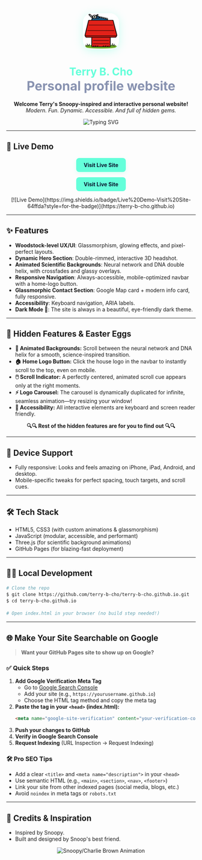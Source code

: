 <!-- README.md for terry-b-cho.github.io -->

<p align="center">
  <img src="assets/images/profile/house_logo.png" width="96" alt="Home Logo" style="border-radius: 24px; box-shadow: 0 4px 24px #64ffda55;">
</p>

<h1 align="center">
  <span style="color:#64ffda;">Terry B. Cho</span> <br/>
  <span style="font-size:1.2em; color:#8892b0;">Personal profile website</span>
</h1>

<p align="center">
  <b>Welcome Terry's Snoopy-inspired and interactive personal website!</b><br/>
  <i>Modern. Fun. Dynamic. Accessible. And full of hidden gems.</i>
</p>

<p align="center">
  <img src="https://readme-typing-svg.demolab.com?font=Fira+Code&pause=1000&color=64FFDA&center=true&vCenter=true&width=600&lines=Explore+the+site+for+hidden+surprises!;Scroll+down+to+see+the+DNA+helix!;Snoopy+to+the+moon!!" alt="Typing SVG" />
</p>

---
## 🚀 Live Demo

<p align="center">
  <a href="https://terry-b-cho.github.io" style="display: inline-block; padding: 10px 20px; background-color: #64ffda; color: #0a192f; border-radius: 8px; text-decoration: none; font-weight: bold; transition: background-color 0.3s, transform 0.2s; box-shadow: 0 4px 12px rgba(100, 255, 218, 0.2);" onmouseover="this.style.backgroundColor='#4cd8b2'; this.style.transform='translateY(-2px)';" onmouseout="this.style.backgroundColor='#64ffda'; this.style.transform='translateY(0)';">
    Visit Live Site
  </a>
</p>

<p align="center">
  <a href="https://terry-b-cho.github.io" style="display: inline-block; padding: 10px 20px; background-color: #64ffda; color: #0a192f; border-radius: 8px; text-decoration: none; font-weight: bold;">
    Visit Live Site
  </a>
</p>

<p align="center">
  [![Live Demo](https://img.shields.io/badge/Live%20Demo-Visit%20Site-64ffda?style=for-the-badge)](https://terry-b-cho.github.io)
</p>

---

## ✨ Features

- **Woodstock-level UX/UI**: Glassmorphism, glowing effects, and pixel-perfect layouts.
- **Dynamic Hero Section**: Double-rimmed, interactive 3D headshot.
- **Animated Scientific Backgrounds**: Neural network and DNA double helix, with crossfades and glassy overlays.
- **Responsive Navigation**: Always-accessible, mobile-optimized navbar with a home-logo button.
- **Glassmorphic Contact Section**: Google Map card + modern info card, fully responsive.
- **Accessibility**: Keyboard navigation, ARIA labels.
- **Dark Mode 🌙**:</b> The site is always in a beautiful, eye-friendly dark theme.

---

## 🎁 Hidden Features & Easter Eggs

- <b>🧬 Animated Backgrounds:</b> Scroll between the neural network and DNA helix for a smooth, science-inspired transition.
- <b>🏠 Home Logo Button:</b> Click the house logo in the navbar to instantly scroll to the top, even on mobile.
- <b>🖱️ Scroll Indicator:</b> A perfectly centered, animated scroll cue appears only at the right moments.
- <b>⚡ Logo Carousel:</b> The carousel is dynamically duplicated for infinite, seamless animation—try resizing your window!
- <b>🧠 Accessibility:</b> All interactive elements are keyboard and screen reader friendly.

<p align="center">
  <b>🔍🔍 Rest of the hidden features are for you to find out 🔍🔍</b>
</p>

---

## 📱 Device Support

- Fully responsive: Looks and feels amazing on iPhone, iPad, Android, and desktop.
- Mobile-specific tweaks for perfect spacing, touch targets, and scroll cues.

---

## 🛠️ Tech Stack

- HTML5, CSS3 (with custom animations & glassmorphism)
- JavaScript (modular, accessible, and performant)
- Three.js (for scientific background animations)
- GitHub Pages (for blazing-fast deployment)

---

## 🧑‍💻 Local Development

```bash
# Clone the repo
$ git clone https://github.com/terry-b-cho/terry-b-cho.github.io.git
$ cd terry-b-cho.github.io

# Open index.html in your browser (no build step needed!)
```

---

## 🌐 Make Your Site Searchable on Google

> **Want your GitHub Pages site to show up on Google?**

### ✅ Quick Steps

1. **Add Google Verification Meta Tag**
   - Go to [Google Search Console](https://search.google.com/search-console/about)
   - Add your site (e.g., `https://yourusername.github.io`)
   - Choose the HTML tag method and copy the meta tag
2. **Paste the tag in your `<head>` (index.html):**
   ```html
   <meta name="google-site-verification" content="your-verification-code" />
   ```
3. **Push your changes to GitHub**
4. **Verify in Google Search Console**
5. **Request Indexing** (URL Inspection → Request Indexing)

### 🛠️ Pro SEO Tips
- Add a clear `<title>` and `<meta name="description">` in your `<head>`
- Use semantic HTML (e.g., `<main>`, `<section>`, `<nav>`, `<footer>`)
- Link your site from other indexed pages (social media, blogs, etc.)
- Avoid `noindex` in meta tags or `robots.txt`

---

## 🦄 Credits & Inspiration

- Inspired by Snoopy.
- Built and designed by Snoop's best friend.

<p align="center">
  <img src="https://media3.giphy.com/media/v1.Y2lkPTc5MGI3NjExdGo5MGxpNHkwcDB1MDNnaG1ybm9ycGpiYjhzOG82cTNxcjlwdmJ3NyZlcD12MV9pbnRlcm5hbF9naWZfYnlfaWQmY3Q9cw/gitdNOfXczQxBZjqd4/giphy.gif" width="250" alt="Snoopy/Charlie Brown Animation" />
</p> 